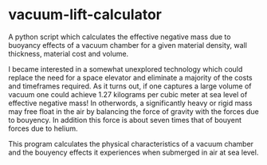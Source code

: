 vacuum-lift-calculator
======================

A python script which calculates the effective negative mass due to buoyancy effects of a vacuum chamber for a given material density, wall thickness, material cost and volume.

I became interested in a somewhat unexplored technology which could replace the need for a space elevator and eliminate a majority of the costs and timeframes required. As it turns out, if one captures a large volume of vacuum one could achieve 1.27 kilograms per cubic meter at sea level of effective negative mass! In otherwords, a significantly heavy or rigid mass may free float in the air by balancing the force of gravity with the forces due to bouyency. In addition this force is about seven times that of bouyent forces due to helium.

This program calculates the physical characteristics of a vacuum chamber and the bouyency effects it experiences when submerged in air at sea level.
